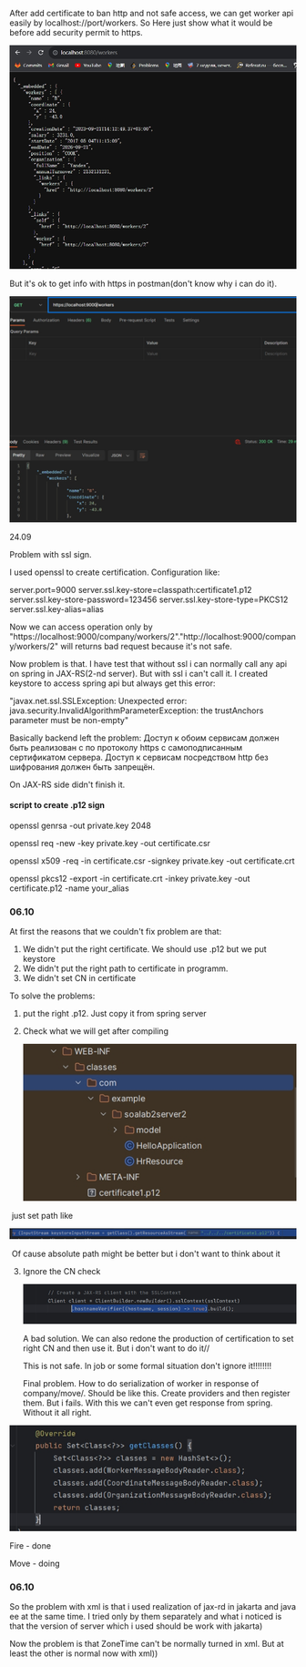 After add certificate to ban http and not safe access, we can get worker api easily by localhost://port/workers. So Here just show what it would be before add security permit to https.

![alt](./notes/note.png)

But it's ok to get info with https in postman(don't know why i can do it).

![alt](./notes/note1.png)



24.09

Problem with ssl sign.

I used openssl to create certification. Configuration like:

server.port=9000
server.ssl.key-store=classpath:certificate1.p12
server.ssl.key-store-password=123456
server.ssl.key-store-type=PKCS12
server.ssl.key-alias=alias

Now we can access operation only by "https://localhost:9000/company/workers/2"."http://localhost:9000/company/workers/2" will returns bad request because it's not safe.

Now problem is that. I have test that without ssl i can normally call any api on spring in JAX-RS(2-nd server). But with ssl i can't call it. I created keystore to access spring api but always get this error:

"javax.net.ssl.SSLException: Unexpected error: java.security.InvalidAlgorithmParameterException: the trustAnchors parameter must be non-empty"

Basically backend left the problem: Доступ к обоим сервисам должен быть реализован с по протоколу https с самоподписанным сертификатом сервера. Доступ к сервисам посредством http без шифрования должен быть запрещён.

On JAX-RS side didn't finish it.

#### script to create .p12 sign

  openssl genrsa -out private.key 2048

  openssl req -new -key private.key -out certificate.csr

  openssl x509 -req -in certificate.csr -signkey private.key -out certificate.crt

openssl pkcs12 -export -in certificate.crt -inkey private.key -out certificate.p12 -name your_alias

### 06.10

At first the reasons that we couldn't fix problem are that:

1. We didn't put the right certificate. We should use .p12 but we put keystore
2. We didn't put the right path to certificate in programm.
3. We didn't set CN in certificate

To solve the problems:

1. put the right .p12. Just copy it from spring server

2. Check what we will get after compiling

   ![note5](./notes/note5.png)

​	just set path like

![note6](./notes/note6.png)

​	Of cause absolute path might be better but i don't want to think about it

3. Ignore the CN check

   ![note7](./notes/note7.png)

   A bad solution. We can also redone the production of certification to set right CN and then use it. But i don't want to do it//

   This is not safe. In job or some formal situation don't ignore it!!!!!!!!

   Final problem. How to do serialization of worker in response of company/move/. Should be like this. Create providers and then register them. But i fails. With this we can't even get response from spring. Without it all right. 

![note3](./notes/note3.png)

Fire - done

Move - doing

### 06.10

So the problem with xml is that i used realization of jax-rd in jakarta and java ee at the same time. I tried only by them separately and what i noticed is that the version of server which i used should be work with jakarta)

Now the problem is that ZoneTime can't be normally turned in xml. But at least the other is normal now with xml)) 
